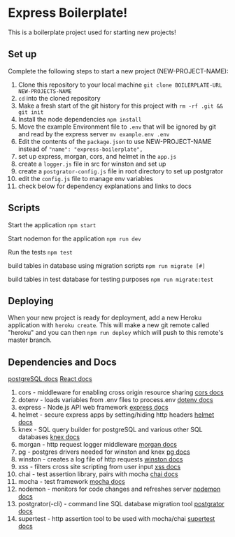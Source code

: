 # Express Boilerplate!

This is a boilerplate project used for starting new projects!

## Set up

Complete the following steps to start a new project (NEW-PROJECT-NAME):

1. Clone this repository to your local machine `git clone BOILERPLATE-URL NEW-PROJECTS-NAME`
2. `cd` into the cloned repository
3. Make a fresh start of the git history for this project with `rm -rf .git && git init`
4. Install the node dependencies `npm install`
5. Move the example Environment file to `.env` that will be ignored by git and read by the express server `mv example.env .env`
6. Edit the contents of the `package.json` to use NEW-PROJECT-NAME instead of `"name": "express-boilerplate",`
7. set up express, morgan, cors, and helmet in the `app.js`
8. create a `logger.js` file in src for winston and set up
9. create a `postgrator-config.js` file in root directory to set up postgrator
10. edit the `config.js` file to manage env variables
11. check below for dependency explanations and links to docs


## Scripts

Start the application `npm start`

Start nodemon for the application `npm run dev`

Run the tests `npm test`

build tables in database using migration scripts `npm run migrate [#]`

build tables in test database for testing purposes `npm run migrate:test`

## Deploying

When your new project is ready for deployment, add a new Heroku application with `heroku create`. This will make a new git remote called "heroku" and you can then `npm run deploy` which will push to this remote's master branch.

## Dependencies and Docs

[postgreSQL docs](https://www.postgresql.org/docs/12/index.html)
[React docs](https://reactjs.org/docs/getting-started.html)

1. cors - middleware for enabling cross origin resource sharing [cors docs](https://www.npmjs.com/package/cors)
2. dotenv - loads variables from .env files to process.env [dotenv docs](https://www.npmjs.com/package/dotenv)
3. express - Node.js API web framework [express docs](https://expressjs.com/)
4. helmet - secure express apps by setting/hiding http headers [helmet docs](https://helmetjs.github.io/)
5. knex - SQL query builder for postgreSQL and various other SQL databases [knex docs](https://helmetjs.github.io/)
6. morgan - http request logger middleware [morgan docs](https://www.npmjs.com/package/morgan)
7. pg - postgres drivers needed for winston and knex [pg docs](https://www.npmjs.com/package/pg)
8. winston - creates a log file of http requests [winston docs](https://www.npmjs.com/package/winston)
9. xss - filters cross site scripting from user input [xss docs](https://www.npmjs.com/package/xss)
10. chai - test assertion library, pairs with mocha [chai docs](https://www.chaijs.com/)
11. mocha - test framework [mocha docs](https://mochajs.org/)
12. nodemon - monitors for code changes and refreshes server [nodemon docs](https://nodemon.io/)
13. postgrator(-cli) - command line SQL database migration tool [postgrator docs](https://www.npmjs.com/package/postgrator-cli?activeTab=readme)
14. supertest - http assertion tool to be used with mocha/chai [supertest docs](https://www.npmjs.com/package/supertest)